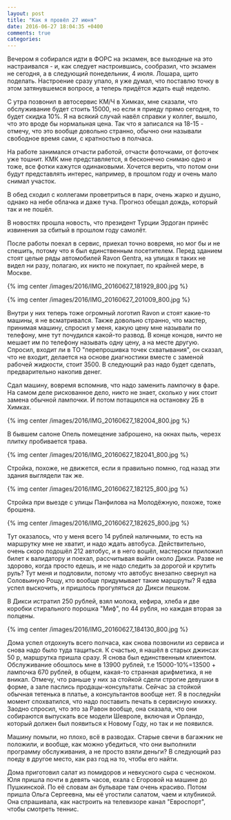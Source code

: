 ```yaml
---
layout: post
title: "Как я провёл 27 июня"
date: 2016-06-27 18:04:35 +0400
comments: true
categories: 
---
```

Вечером я собирался идти в ФОРС на экзамен, все выходные на это настраивался - и, как следует настроившись, сообразил, что экзамен не сегодня, а в следующий понедельник, 4 июля. Лошара, щито поделать. Настроение сразу упало, я уже думал, что поставлю точку в этом затянувшемся вопросе, а теперь придётся ждать ещё неделю. 

С утра позвонил в автосервис КМ/Ч в Химках, мне сказали, что обслуживание будет стоить 15000, но если я приеду прямо сегодня, то будет скидка 10%. Я на всякий случай навёл справки у коллег, вышло, что это вроде бы нормальная цена. Так что я записался на 18-15 - отмечу, что это вообще довольно странно, обычно они называли свободное время сами, с кратностью в полчаса.

На работе занимался отчасти работой, отчасти фоточками, от фоточек уже тошнит. КМК мне представляется, я бесконечно снимаю одно и тоже, все фотки кажутся одинаковыми. Хочется верить, что потом они будут представлять интерес, например, в прошлом году и очень мало снимал участок.

В обед сходил с коллегами проветриться в парк, очень жарко и душно, однако на небе облачка и даже туча. Прогноз обещал дождь, который так и не пошёл.

В новостях прошла новость, что президент Турции Эрдоган принёс извинения за сбитый в прошлом году самолёт.

После работы поехал в сервис, приехал точно вовремя, но мог бы и не спешить, потому что я был единственным посетителем. Перед зданием стоят целые ряды автомобилей Ravon Gentra, на улицах я таких не видел ни разу, полагаю, их никто не покупает, по крайней мере, в Москве.

{% img center /images/2016/IMG_20160627_181929_800.jpg %}

{% img center /images/2016/IMG_20160627_201009_800.jpg %}

Внутри у них теперь тоже огромный логотип Ravon и стоят какие-то машины, я не всматривался. Также довольно странно, что мастер, принимая машину, спросил у меня, какую цену мне называли по телефону, мне тут почудился какой-то развод. В конце концов, ничто не мешает им по телефону называть одну цену, а на месте другую. Спросил, входит ли в ТО "перепрошивка точек схватывания", он сказал, что не входит, делается на основе диагностики вместе с заменой рабочей жидкости, стоит 3500. В следующий раз надо будет сделать, предварительно накопив денег.

Сдал машину, вовремя вспомнив, что надо заменить лампочку в фаре. На самом деле рискованное дело, никто не знает, сколько у них стоит замена обычной лампочки. И потом потащился на остановку 2Б в Химках.
 
{% img center /images/2016/IMG_20160627_182004_800.jpg %}

В бывшем салоне Опель помещение заброшено, на окнах пыль, черезх плитку пробивается трава.
  
{% img center /images/2016/IMG_20160627_182041_800.jpg %}

Стройка, похоже, не движется, если я правильно помню, год назад эти здания выглядели так же.

{% img center /images/2016/IMG_20160627_182125_800.jpg %}

Стройка при выезде с улицы Панфилова на Молодёжную, похоже, тоже брошена.

{% img center /images/2016/IMG_20160627_182625_800.jpg %}

Тут оказалось, что у меня всего 14 рублей наличными, то есть на маршрутку мне не хватит, и надо ждать автобуса. Действительно, очень скоро подошёл 212 автобус, и в него вошёл, мастерски приложил билет к валидатору и поехал, рассчитывая выйти около Дикси. Разве не здорово, когда просто едешь, и не надо следить за дорогой и крутить руль? Тут меня и подловили, потому что автобус внезапно свернул на Соловьиную Рощу, кто вообще придумывает такие маршруты? Я едва успел выскочить, и пришлось прогуляться до Дикси пешком.

В Дикси истратил 250 рублей, взял молока, кефира, хлеба и две коробки стирального порошка "Миф", по 44 рубля, но каждая вторая за полцены. 

{% img center /images/2016/IMG_20160627_184130_800.jpg %}

Дома успел отдохнуть всего полчаса, как снова позвонили из сервиса и снова надо было туда тащиться. К счастью, я нашёл в старых джинсах 50 р, маршрутка пришла сразу. Я снова был единственным клиентом. Обслуживание обошлось мне в 13900 рублей, т.е 15000-10%=13500 + лампочка 670 рублей, в общем, какая-то странная арифметика, я не вникал. Отмечу, что раньше у них за стойкой сдели строгие девушки в форме, а зале паслись продацы-консультаты. Сейчас за стойкой обычная тетенька в платье, а консультантов вообще нет. Я в последнйи момент спохватился, что надо поставить печать в сервисную книжку. Заодно спросил, что это за Равон вообще, она сказала, что они собираются выпускать все модели Шевроле, включая и Орландо, который должен был появиться к Новому Году, но так и не появился.

Машину помыли, но плохо, всё в разводах. Старые свечи в багажник не положили, и вообще, как можно убедиться, что они выполнили программу обслуживания, а не просто взяли деньги? В следующий раз поеду в другое место, как раз год на то, чтобы его найти.

Дома приготовил салат из помидоров и невкусного сыра с чесноком. Юля пришла почти в девять часов, ехала с Егоровой на машине до Пушкинской. По её словам ан бульваре там очень красиво. Потом пришла Ольга Сергеевна, мы её угостили салатом, чаем и клубникой. Она спрашивала, как настроить на телевизоре канал "Евроспорт", чтобы смотреть теннис.

